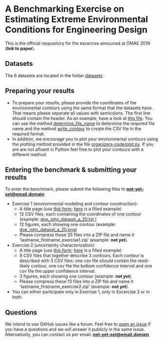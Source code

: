 # A Benchmarking Exercise on Estimating Extreme Environmental Conditions for Engineering Design
This is the official respository for the excercise annouced at OMAE 2019 (**link to paper**).
## Datasets
The 6 datasets are located in the folder [datasets](https://github.com/ec-benchmark-organizers/ec-benchmark/tree/master/datasets).
## Preparing your results
* To prepare your results, please provide the coordinates of the environmental contours using the same format that the datasets have. That means please separate all values with semicolons. The first line should contain the header. As an example, have a look at [this file](https://github.com/ec-benchmark-organizers/ec-benchmark/blob/master/organizers-code/doe_john_dataset_a_20.txt). You can use the method [determine_file_name](https://github.com/ec-benchmark-organizers/ec-benchmark/blob/master/organizers-code/read_write.py#L38) to determine the required file name and the method [write_contour](https://github.com/ec-benchmark-organizers/ec-benchmark/blob/master/organizers-code/read_write.py#L64) to create the CSV file in the required format.
* In addition, we encourage you to plot your environmental contours using the plotting method provided in the file [organizers-code/plot.py](https://github.com/ec-benchmark-organizers/ec-benchmark/blob/master/organizers-code/plot.py). If you are are not afluent in Python feel free to plot your contours with a different method.
## Entering the benchmark & submitting your results
To enter the benchmark, please submit the following files to **not-yet-set@email.domain**:
* Exercise 1 (environmental modeling and contour construction):
  * A title page (use [this form](https://github.com/ec-benchmark-organizers/ec-benchmark/blob/master/EC_Benchmark_Exercise1.pdf); [here](https://github.com/ec-benchmark-organizers/ec-benchmark/blob/master/EC_Benchmark_Exercise1_Example.pdf) is a filled example)
  * 12 CSV files, each containing the coordinates of one contour (example: [doe_john_dataset_a_20.txt
](https://github.com/ec-benchmark-organizers/ec-benchmark/blob/master/organizers-code/doe_john_dataset_a_20.txt))
  * 12 figures, each showing one contour (example: [doe_john_dataset_a_20.png](https://github.com/ec-benchmark-organizers/ec-benchmark/blob/master/organizers-code/doe_john_dataset_a_20.png))
  * Please compress these 25 files into a ZIP file and name it 'lastname_firstname_exercise1.zip' (example: **not yet**).
* Exercise 2 (uncertainty characterization):
  * A title page (use [this form](https://github.com/ec-benchmark-organizers/ec-benchmark/blob/master/EC_Benchmark_Exercise2.pdf); [here](https://github.com/ec-benchmark-organizers/ec-benchmark/blob/master/EC_Benchmark_Exercise2_Example.pdf) is a filled example)
  * 9 CSV files that together describe 3 contours. Each contour is described with 3 CSV files: one csv file should contain the most-likely contour, one csv file the bottom confidence interval and one csv file the upper confidence interval.
  * 3 figures, each showing one contour (example: **not yet**)
  * Please compress these 13 files into a ZIP file and name it 'lastname_firstname_exercise2.zip' (example: **not yet**).
* You can either participate only in Exercise 1, only in Excercise 2 or in both.
## Questions
We intend to use GitHub issues like a forum. Feel free to [open an issue](https://github.com/ec-benchmark-organizers/ec-benchmark/issues/new) if you have a questions and we will answer it publicly in the same issue. Alternatively, you can contact us per email: **not-yet-set@email.domain**
